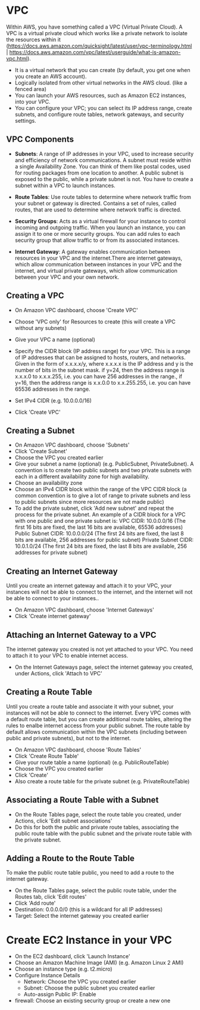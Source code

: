 
# VPC
Within AWS, you have something called a VPC (Virtual Private Cloud).
A VPC is a virtual private cloud which works like a private network to isolate the resources within it (https://docs.aws.amazon.com/quicksight/latest/user/vpc-terminology.html  |  https://docs.aws.amazon.com/vpc/latest/userguide/what-is-amazon-vpc.html). 

- It is a virtual network that you can create (by default, you get one when you create an AWS account).
- Logically isolated from other virtual networks in the AWS cloud. (like a fenced area)
- You can launch your AWS resources, such as Amazon EC2 instances, into your VPC.
- You can configure your VPC; you can select its IP address range, create subnets, and configure route tables, network gateways, and security settings.


## VPC Components
- **Subnets**: A range of IP addresses in your VPC, used to increase security and efficiency of network communications. A subnet must reside within a single Availability Zone. You can think of them like postal codes, used for routing packages from one location to another.  A public subnet is exposed to the public, while a private subnet is not. You have to create a subnet within a VPC to launch instances.

- **Route Tables**: Use route tables to determine where network traffic from your subnet or gateway is directed. Contains a set of rules, called routes, that are used to determine where network traffic is directed.

- **Security Groups**: Acts as a virtual firewall for your instance to control incoming and outgoing traffic. When you launch an instance, you can assign it to one or more security groups. You can add rules to each security group that allow traffic to or from its associated instances.

- **Internet Gateway**: A gateway enables communication between resources in your VPC and the internet.There are internet gateways, which allow communication between instances in your VPC and the internet, and virtual private gateways, which allow communication between your VPC and your own network.

## Creating a VPC 
- On Amazon VPC dashboard, choose 'Create VPC'
- Choose 'VPC only' for Resources to create (this will create a VPC without any subnets)
- Give your VPC a name (optional)
- Specify the CIDR block (IP address range) for your VPC. This is a range of IP addresses that can be assigned to hosts, routers, and networks. Given in the form of x.x.x.x/y, where x.x.x.x is the IP address and y is the number of bits in the subnet mask. if y=24, then the address range is x.x.x.0 to x.x.x.255, i.e. you can have 256 addresses in the range., if y=16, then the address range is x.x.0.0 to x.x.255.255, i.e. you can have 65536 addresses in the range.

- Set IPv4 CIDR (e.g. 10.0.0.0/16)
- Click 'Create VPC'

## Creating a Subnet
- On Amazon VPC dashboard, choose 'Subnets'
- Click 'Create Subnet'
- Choose the VPC you created earlier
- Give your subnet a name (optional) (e.g. PublicSubnet, PrivateSubnet). A convention is to create two public subnets and two private subnets with each in a different availability zone for high availability.
- Choose an availability zone
- Choose an IPv4 CIDR block within the range of the VPC CIDR block (a common convention is to give a lot of range to private subnets and less to public subnets since more resources are not made public)
- To add the private subnet, click 'Add new subnet' and repeat the process for the private subnet.
An example of a CIDR block for a VPC with one public and one private subnet is: 
VPC CIDR: 10.0.0.0/16  (The first 16 bits are fixed, the last 16 bits are available, 65536 addresses)
Public Subnet CIDR: 10.0.0.0/24 (The first 24 bits are fixed, the last 8 bits are available, 256 addresses for public subnet)
Private Subnet CIDR: 10.0.1.0/24 (The first 24 bits are fixed, the last 8 bits are available, 256 addresses for private subnet)

## Creating an Internet Gateway
Until you create an internet gateway and attach it to your VPC, your instances will not be able to connect to the internet, and the internet will not be able to connect to your instances.. 
- On Amazon VPC dashboard, choose 'Internet Gateways'
- Click 'Create internet gateway'

## Attaching an Internet Gateway to a VPC
The internet gateway you created is not yet attached to your VPC. You need to attach it to your VPC to enable internet access.
- On the Internet Gateways page, select the internet gateway you created, under Actions, click 'Attach to VPC'

## Creating a Route Table
Until you create a route table and associate it with your subnet, your instances will not be able to connect to the internet. Every VPC comes with a default route table, but you can create additional route tables, altering the rules to enalbe internet access from your public subnet. The route table by default allows communication within the VPC subnets (including between public and private subnets), but not to the internet.

- On Amazon VPC dashboard, choose 'Route Tables'
- Click 'Create Route Table'
- Give your route table a name (optional) (e.g. PublicRouteTable)
- Choose the VPC you created earlier
- Click 'Create'
- Also create a route table for the private subnet (e.g. PrivateRouteTable)

## Associating a Route Table with a Subnet  
- On the Route Tables page, select the route table you created, under Actions, click 'Edit subnet associations'
- Do this for both the public and private route tables, associating the public route table with the public subnet and the private route table with the private subnet.

## Adding a Route to the Route Table
To make the public route table public, you need to add a route to the internet gateway.
- On the Route Tables page, select the public route table, under the Routes tab, click 'Edit routes'
- Click 'Add route'
- Destination: 0.0.0.0/0 (this is a wildcard for all IP addresses)
- Target: Select the internet gateway you created earlier




# Create EC2 Instance in your VPC
- On the EC2 dashboard, click 'Launch Instance'
- Choose an Amazon Machine Image (AMI) (e.g. Amazon Linux 2 AMI)
- Choose an instance type (e.g. t2.micro)
- Configure Instance Details
  - Network: Choose the VPC you created earlier
  - Subnet: Choose the public subnet you created earlier
  - Auto-assign Public IP: Enable
- firewall: Choose an existing security group or create a new one
